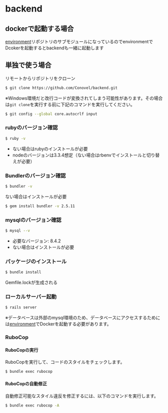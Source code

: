 # backend

## dockerで起動する場合

[environment](https://github.com/Conovel/environment)リポジトリのサブモジュールになっているのでenvironmentでDcokerを起動するとbackendも一緒に起動します

## 単独で使う場合

リモートからリポジトリをクローン
```sh
$ git clone https://github.com/Conovel/backend.git
```

※Windows環境だと改行コードが変換されてしまう可能性があります。その場合は`git clone`を実行する前に下記のコマンドを実行してください。
```sh
$ git config --global core.autocrlf input
```

### rubyのバージョン確認
```sh
$ ruby -v
```
- ない場合はrubyのインストールが必要
- nodeのバージョンは3.3.4想定（ない場合はrbenvでインストールと切り替えが必要）

### Bundlerのバージョン確認
```sh
$ bundler -v
```
ない場合はインストールが必要
```sh
$ gem install bundler -v 2.5.11
```

### mysqlのバージョン確認
```sh
$ mysql --v
```
- 必要なバージョン: 8.4.2
- ない場合はインストールが必要

### パッケージのインストール
```sh
$ bundle install
```
Gemfile.lockが生成される

### ローカルサーバー起動
```sh
$ rails server
```

※データベースは外部のmysql環境のため、データベースにアクセスするためには[environment](https://github.com/Conovel/environment)でDockerを起動する必要があります。


### RuboCop

#### RuboCopの実行
RuboCopを実行して、コードのスタイルをチェックします。
```sh
$ bundle exec rubocop
```

#### RuboCopの自動修正
自動修正可能なスタイル違反を修正するには、以下のコマンドを実行します。
```sh
$ bundle exec rubocop -A
```